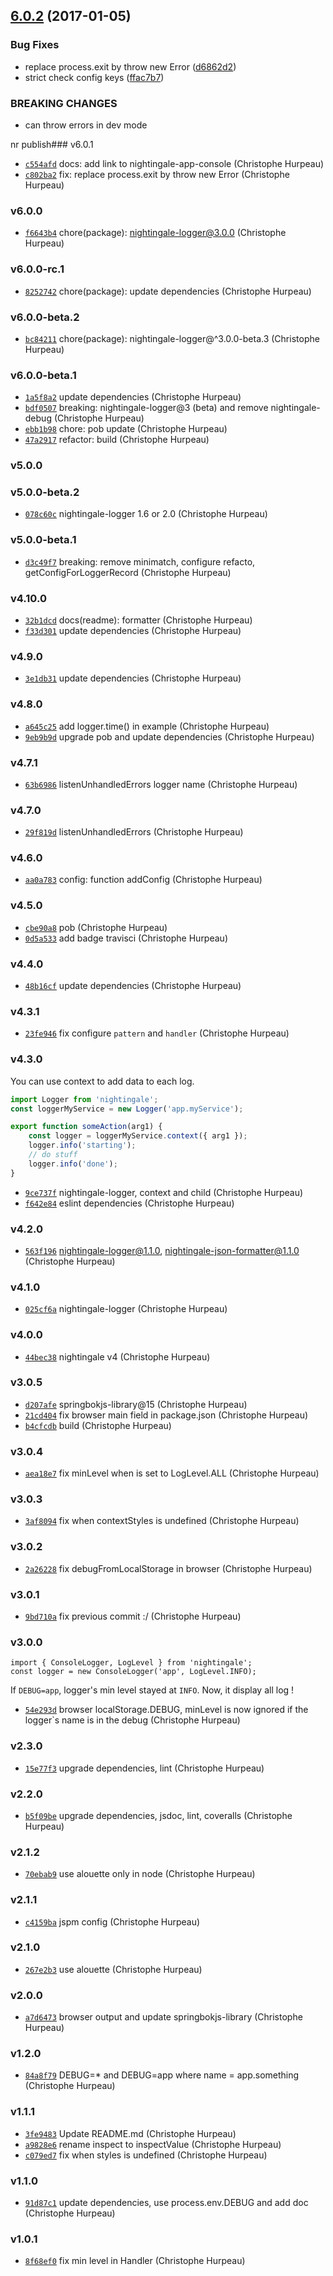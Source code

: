 <a name="6.0.2"></a>
## [6.0.2](https://github.com/nightingalejs/nightingale/compare/v6.0.0...v6.0.2) (2017-01-05)


### Bug Fixes

* replace process.exit by throw new Error ([d6862d2](https://github.com/nightingalejs/nightingale/commit/d6862d2))
* strict check config keys ([ffac7b7](https://github.com/nightingalejs/nightingale/commit/ffac7b7))


### BREAKING CHANGES

* can throw errors in dev mode


nr publish### v6.0.1

- [`c554afd`](https://github.com/nightingalejs/nightingale/commit/c554afdee412d925ff270dba88106da215645cc2) docs: add link to nightingale-app-console (Christophe Hurpeau)
- [`c802ba2`](https://github.com/nightingalejs/nightingale/commit/c802ba2fd0db20d71fe06e9c86d65f2e52788a56) fix: replace process.exit by throw new Error (Christophe Hurpeau)


### v6.0.0

- [`f6643b4`](https://github.com/nightingalejs/nightingale/commit/f6643b4ff1b434fb2887eeade74e4601906bdbfd) chore(package): nightingale-logger@3.0.0 (Christophe Hurpeau)

### v6.0.0-rc.1

- [`8252742`](https://github.com/nightingalejs/nightingale/commit/8252742515356b21d56cccf6303584a189684db5) chore(package): update dependencies (Christophe Hurpeau)

### v6.0.0-beta.2

- [`bc84211`](https://github.com/nightingalejs/nightingale/commit/bc84211e09786070960533f56a563ad7462cf370) chore(package): nightingale-logger@^3.0.0-beta.3 (Christophe Hurpeau)

### v6.0.0-beta.1

- [`1a5f8a2`](https://github.com/nightingalejs/nightingale/commit/1a5f8a23d2c5f2805827339d69994f5b24f82d5d) update dependencies (Christophe Hurpeau)
- [`bdf0507`](https://github.com/nightingalejs/nightingale/commit/bdf0507dab2352317e92f7661dda7f95fd052cbe) breaking: nightingale-logger@3 (beta) and remove nightingale-debug (Christophe Hurpeau)
- [`ebb1b98`](https://github.com/nightingalejs/nightingale/commit/ebb1b98109b69cd131382c3916cfe80ddb418073) chore: pob update (Christophe Hurpeau)
- [`47a2917`](https://github.com/nightingalejs/nightingale/commit/47a2917a6739a41f2202a6371862ca3d84b2f871) refactor: build (Christophe Hurpeau)

### v5.0.0



### v5.0.0-beta.2

- [`078c60c`](https://github.com/nightingalejs/nightingale/commit/078c60cea13d71c051d033e84a09ba857fb976af) nightingale-logger 1.6 or 2.0 (Christophe Hurpeau)

### v5.0.0-beta.1

- [`d3c49f7`](https://github.com/nightingalejs/nightingale/commit/d3c49f79d7ff7333e2a2ea9e8612bb933b2c0874) breaking: remove minimatch, configure refacto, getConfigForLoggerRecord (Christophe Hurpeau)

### v4.10.0

- [`32b1dcd`](https://github.com/nightingalejs/nightingale/commit/32b1dcdc30233260d03ff639d117a1ad89d2f660) docs(readme): formatter (Christophe Hurpeau)
- [`f33d301`](https://github.com/nightingalejs/nightingale/commit/f33d3017abf8335deebdc6f0be0f5094f28d4c80) update dependencies (Christophe Hurpeau)

### v4.9.0

- [`3e1db31`](https://github.com/nightingalejs/nightingale/commit/3e1db31b00a2a85f69a322f90c34184eaf6e06b0) update dependencies (Christophe Hurpeau)

### v4.8.0

- [`a645c25`](https://github.com/nightingalejs/nightingale/commit/a645c25e51740c9b6a000b401d19e92f3a8cf9f2) add logger.time() in example (Christophe Hurpeau)
- [`9eb9b9d`](https://github.com/nightingalejs/nightingale/commit/9eb9b9d9915b456f0cf1af6b98bc3ae716404cc6) upgrade pob and update dependencies (Christophe Hurpeau)

### v4.7.1

- [`63b6986`](https://github.com/nightingalejs/nightingale/commit/63b6986715a74b1a4695d969fc2f7d1403d95a46) listenUnhandledErrors logger name (Christophe Hurpeau)

### v4.7.0

- [`29f819d`](https://github.com/nightingalejs/nightingale/commit/29f819d57113e092c0e587a3d84374e459a01e22) listenUnhandledErrors (Christophe Hurpeau)

### v4.6.0

- [`aa0a783`](https://github.com/nightingalejs/nightingale/commit/aa0a78376d07f6a5ab3b34232bfed1e7ae67c3c2) config: function addConfig (Christophe Hurpeau)

### v4.5.0

- [`cbe90a8`](https://github.com/nightingalejs/nightingale/commit/cbe90a8b997deb9d0301f45723f149f24c699400) pob (Christophe Hurpeau)
- [`0d5a533`](https://github.com/nightingalejs/nightingale/commit/0d5a533212aa811c3a56b390ac20044755a84686) add badge travisci (Christophe Hurpeau)

### v4.4.0

- [`48b16cf`](https://github.com/nightingalejs/nightingale/commit/48b16cf6278427a74efb46c8bd371614bcf26887) update dependencies (Christophe Hurpeau)


### v4.3.1

- [`23fe946`](https://github.com/nightingalejs/nightingale/commit/23fe946813b42d4a8e44496e4de07919e99a4650) fix configure `pattern` and `handler` (Christophe Hurpeau)

### v4.3.0

You can use context to add data to each log.

```js
import Logger from 'nightingale';
const loggerMyService = new Logger('app.myService');

export function someAction(arg1) {
    const logger = loggerMyService.context({ arg1 });
    logger.info('starting');
    // do stuff
    logger.info('done');
}
```

- [`9ce737f`](https://github.com/nightingalejs/nightingale/commit/9ce737f7e10c819c22108f52f0768be4cbc24cfc) nightingale-logger, context and child (Christophe Hurpeau)
- [`f642e84`](https://github.com/nightingalejs/nightingale/commit/f642e8484bab9fdd48d06ea0bb0d2685552b2fc2) eslint dependencies (Christophe Hurpeau)

### v4.2.0

- [`563f196`](https://github.com/nightingalejs/nightingale/commit/563f19664df31908c79accb59f5093db2c0ce717) nightingale-logger@1.1.0, nightingale-json-formatter@1.1.0 (Christophe Hurpeau)

### v4.1.0

- [`025cf6a`](https://github.com/nightingalejs/nightingale/commit/025cf6ad56070e22b92f36fc5b9f5b75713190e2) nightingale-logger (Christophe Hurpeau)

### v4.0.0

- [`44bec38`](https://github.com/nightingalejs/nightingale/commit/44bec38b7f5dcd1ab2afeaee87d0a4c78db6fd29) nightingale v4 (Christophe Hurpeau)

### v3.0.5

- [`d207afe`](https://github.com/christophehurpeau/nightingale/commit/d207afe89c1759f451626285370b7e155f6040e7) springbokjs-library@15 (Christophe Hurpeau)
- [`21cd404`](https://github.com/christophehurpeau/nightingale/commit/21cd4041004597a9f0f0d2cd9fe62886b3ab2896) fix browser main field in package.json (Christophe Hurpeau)
- [`b4cfcdb`](https://github.com/christophehurpeau/nightingale/commit/b4cfcdb935d2f528240a2dd5a4b736cc19f140ac) build (Christophe Hurpeau)

### v3.0.4

- [`aea18e7`](https://github.com/christophehurpeau/nightingale/commit/aea18e71c21cf655d03ab22e92348491c65551d6) fix minLevel when is set to LogLevel.ALL (Christophe Hurpeau)

### v3.0.3

- [`3af8094`](https://github.com/christophehurpeau/nightingale/commit/3af80947085d2fe4e7ed7301821110debd743a53) fix when contextStyles is undefined (Christophe Hurpeau)

### v3.0.2

- [`2a26228`](https://github.com/christophehurpeau/nightingale/commit/2a2622876c4b4dc8d4fa5fddbb86a16a080f5c86) fix debugFromLocalStorage in browser (Christophe Hurpeau)

### v3.0.1

- [`9bd710a`](https://github.com/christophehurpeau/nightingale/commit/9bd710a84875a3c44b51f3134ea02650bd57d04c) fix previous commit :/ (Christophe Hurpeau)

### v3.0.0

```
import { ConsoleLogger, LogLevel } from 'nightingale';
const logger = new ConsoleLogger('app', LogLevel.INFO);
```

If `DEBUG=app`, logger's min level stayed at `INFO`. Now, it display all log !

- [`54e293d`](https://github.com/christophehurpeau/nightingale/commit/54e293da0f159a28e844b6d3aaf1300c8e473c2c) browser localStorage.DEBUG, minLevel is now ignored if the logger`s name is in the debug (Christophe Hurpeau)


### v2.3.0

- [`15e77f3`](https://github.com/christophehurpeau/nightingale/commit/15e77f38c6aede090e9dca2d5ceadeeff322dc20) upgrade dependencies, lint (Christophe Hurpeau)

### v2.2.0

- [`b5f09be`](https://github.com/christophehurpeau/nightingale/commit/b5f09beeaba6007c53501bd69eaf9bfe842528f3) upgrade dependencies, jsdoc, lint, coveralls (Christophe Hurpeau)

### v2.1.2

- [`70ebab9`](https://github.com/christophehurpeau/nightingale/commit/70ebab975c074ea27e082a6e1748ee1e7c75c4da) use alouette only in node (Christophe Hurpeau)

### v2.1.1

- [`c4159ba`](https://github.com/christophehurpeau/nightingale/commit/c4159bace53c3948f024b99fd0985b0934d93361) jspm config (Christophe Hurpeau)

### v2.1.0

- [`267e2b3`](https://github.com/christophehurpeau/nightingale/commit/267e2b3a5b894f12d147f8595f3e4a5ab931310d) use alouette (Christophe Hurpeau)

### v2.0.0

- [`a7d6473`](https://github.com/christophehurpeau/nightingale/commit/a7d6473e9f482066eeb23d3745daf0de3727b19f) browser output and update springbokjs-library (Christophe Hurpeau)

### v1.2.0

- [`84a8f79`](https://github.com/christophehurpeau/nightingale/commit/84a8f79ed312f8e654a36e222bc4d9881fa32d7c) DEBUG=* and DEBUG=app where name = app.something (Christophe Hurpeau)

### v1.1.1

- [`3fe9483`](https://github.com/christophehurpeau/nightingale/commit/3fe9483ce70a4e29a04a1cc43855afa24bd2e4c1) Update README.md (Christophe Hurpeau)
- [`a9828e6`](https://github.com/christophehurpeau/nightingale/commit/a9828e681e2d2e7f3e7a581836c9efa15ed7e637) rename inspect to inspectValue (Christophe Hurpeau)
- [`c079ed7`](https://github.com/christophehurpeau/nightingale/commit/c079ed7273b21dcde4001fdbb008917975e5fb5f) fix when styles is undefined (Christophe Hurpeau)

### v1.1.0

- [`91d87c1`](https://github.com/christophehurpeau/nightingale/commit/91d87c1d13e50fbb5a9ce61885f55dd4d3075d25) update dependencies, use process.env.DEBUG and add doc (Christophe Hurpeau)

### v1.0.1

- [`8f68ef0`](https://github.com/christophehurpeau/nightingale/commit/8f68ef08058b9dcb6413e3884b2576c427bec19f) fix min level in Handler (Christophe Hurpeau)
